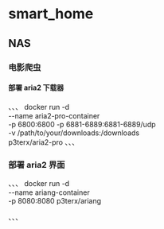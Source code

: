 # smart_home

## NAS

### 电影爬虫

#### 部署 aria2 下载器

、、、
docker run -d \
--name aria2-pro-container \
-p 6800:6800 -p 6881-6889:6881-6889/udp \
-v /path/to/your/downloads:/downloads \
p3terx/aria2-pro
、、、

### 部署 aria2 界面

、、、
docker run -d \
--name ariang-container \
-p 8080:8080 
p3terx/ariang

、、、